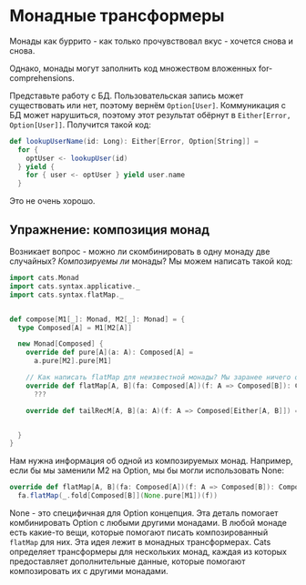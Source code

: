 # Монадные трансформеры

Монады как буррито - как только прочувствовал вкус - хочется снова и снова. 

Однако, монады могут заполнить код множеством вложенных for-comprehensions.

Представьте работу с БД. Пользовательская запись может существовать или нет, поэтому вернём `Option[User]`. Коммуникация с БД может нарушиться, поэтому этот результат обёрнут в `Either[Error, Option[User]]`. Получится такой код:

```scala
def lookupUserName(id: Long): Either[Error, Option[String]] =
  for {
    optUser <- lookupUser(id)
  } yield {
    for { user <- optUser } yield user.name
  }
```

Это не очень хорошо.

## Упражнение: композиция монад

Возникает вопрос - можно ли скомбинировать в одну монаду две случайных? *Композируемы ли* монады? Мы можем написать такой код:

```scala
import cats.Monad
import cats.syntax.applicative._
import cats.syntax.flatMap._


def compose[M1[_]: Monad, M2[_]: Monad] = {
  type Composed[A] = M1[M2[A]]

  new Monad[Composed] {
    override def pure[A](a: A): Composed[A] =
      a.pure[M2].pure[M1]

    // Как написать flatMap для неизвестной монады? Мы заранее ничего о ней не знаем
    override def flatMap[A, B](fa: Composed[A])(f: A => Composed[B]): Composed[B] =
      ??? 

    override def tailRecM[A, B](a: A)(f: A => Composed[Either[A, B]]) = ???


  }
}
```

Нам нужна информация об одной из композируемых монад. Например, если бы мы заменили M2 на Option, мы бы могли использовать None:

```scala
override def flatMap[A, B](fa: Composed[A])(f: A => Composed[B]): Composed[B] =
  fa.flatMap(_.fold[Composed[B]](None.pure[M1])(f))
```

None - это специфичная для Option концепция. Эта деталь помогает комбинировать Option с любыми другими монадами. В любой монаде есть какие-то вещи, которые помогают писать композированный `flatMap` для них. Эта идея лежит в монадных трансформерах. Cats определяет трансформеры для нескольких монад, каждая из которых предоставляет дополнительные данные, которые помогают композировать их с другими монадами.
